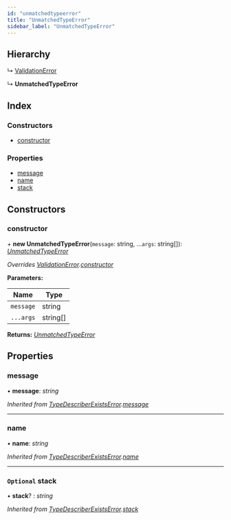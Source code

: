 ```yaml
---
id: "unmatchedtypeerror"
title: "UnmatchedTypeError"
sidebar_label: "UnmatchedTypeError"
---
```


## Hierarchy

  ↳ [ValidationError](validationerror.md)

  ↳ **UnmatchedTypeError**

## Index

### Constructors

* [constructor](unmatchedtypeerror.md#constructor)

### Properties

* [message](unmatchedtypeerror.md#message)
* [name](unmatchedtypeerror.md#name)
* [stack](unmatchedtypeerror.md#optional-stack)

## Constructors

###  constructor

\+ **new UnmatchedTypeError**(`message`: string, ...`args`: string[]): *[UnmatchedTypeError](unmatchedtypeerror.md)*

*Overrides [ValidationError](validationerror.md).[constructor](validationerror.md#constructor)*

**Parameters:**

Name | Type |
------ | ------ |
`message` | string |
`...args` | string[] |

**Returns:** *[UnmatchedTypeError](unmatchedtypeerror.md)*

## Properties

###  message

• **message**: *string*

*Inherited from [TypeDescriberExistsError](typedescriberexistserror.md).[message](typedescriberexistserror.md#message)*

___

###  name

• **name**: *string*

*Inherited from [TypeDescriberExistsError](typedescriberexistserror.md).[name](typedescriberexistserror.md#name)*

___

### `Optional` stack

• **stack**? : *string*

*Inherited from [TypeDescriberExistsError](typedescriberexistserror.md).[stack](typedescriberexistserror.md#optional-stack)*

